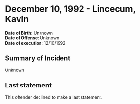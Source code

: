 # December 10, 1992 - Lincecum, Kavin

**Date of Birth**: Unknown<br/>
**Date of Offense**: Unknown<br/>
**Date of execution**: 12/10/1992<br/>

## Summary of Incident
Unknown

## Last statement
This offender declined to make a last statement.